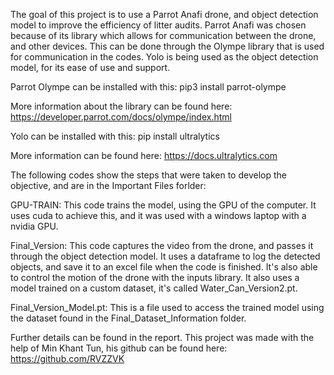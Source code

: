 The goal of this project is to use a Parrot Anafi drone, and object detection model to improve the efficiency of litter audits. Parrot Anafi was chosen because of its library which allows for communication between the drone, and other devices. This can be done through the Olympe library that is used for communication in the codes. Yolo is being used as the object detection model, for its ease of use and support.

Parrot Olympe can be installed with this: pip3 install parrot-olympe

More information about the library can be found here: https://developer.parrot.com/docs/olympe/index.html

Yolo can be installed with this: pip install ultralytics

More information can be found here: https://docs.ultralytics.com

The following codes show the steps that were taken to develop the objective, and are in the Important Files forlder:

GPU-TRAIN: This code trains the model, using the GPU of the computer. It uses cuda to achieve this, and it was used with a windows laptop with a nvidia GPU.

Final_Version: This code captures the video from the drone, and passes it through the object detection model. It uses a dataframe to log the detected objects, and save it to an excel file when the code is finished. It's also able to control the motion of the drone with the inputs library. It also uses a model trained on a custom dataset, it's called Water_Can_Version2.pt.

Final_Version_Model.pt: This is a file used to access the trained model using the dataset found in the Final_Dataset_Information folder. 

Further details can be found in the report.
This project was made with the help of Min Khant Tun, his github can be found here: https://github.com/RVZZVK
